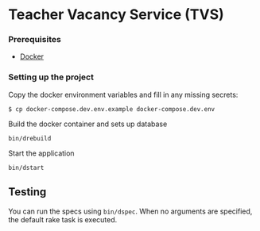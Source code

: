 # Teacher Vacancy Service (TVS)

### Prerequisites
 - [Docker](https://docs.docker.com/docker-for-mac)


### Setting up the project

Copy the docker environment variables and fill in any missing secrets:

```
$ cp docker-compose.dev.env.example docker-compose.dev.env
```

Build the docker container and sets up database

`bin/drebuild`


Start the application

`bin/dstart`

## Testing

You can run the specs using `bin/dspec`.
When no arguments are specified, the default rake task is executed.
